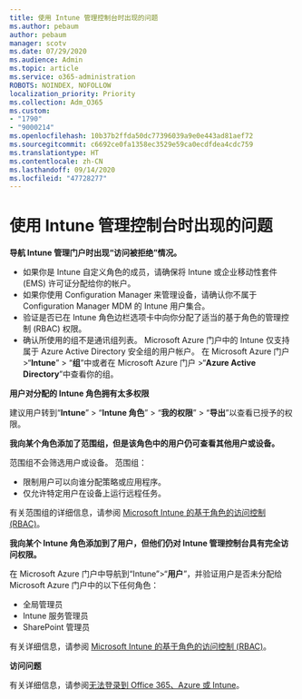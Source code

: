 ```yaml
---
title: 使用 Intune 管理控制台时出现的问题
ms.author: pebaum
author: pebaum
manager: scotv
ms.date: 07/29/2020
ms.audience: Admin
ms.topic: article
ms.service: o365-administration
ROBOTS: NOINDEX, NOFOLLOW
localization_priority: Priority
ms.collection: Adm_O365
ms.custom:
- "1790"
- "9000214"
ms.openlocfilehash: 10b37b2ffda50dc77396039a9e0e443ad81aef72
ms.sourcegitcommit: c6692ce0fa1358ec3529e59ca0ecdfdea4cdc759
ms.translationtype: HT
ms.contentlocale: zh-CN
ms.lasthandoff: 09/14/2020
ms.locfileid: "47728277"
---
```

# <a name="problems-using-the-intune-admin-console"></a>使用 Intune 管理控制台时出现的问题

**导航 Intune 管理门户时出现“访问被拒绝”情况。**

- 如果你是 Intune 自定义角色的成员，请确保将 Intune 或企业移动性套件 (EMS) 许可证分配给你的帐户。
- 如果你使用 Configuration Manager 来管理设备，请确认你不属于 Configuration Manager MDM 的 Intune 用户集合。
- 验证是否已在 Intune 角色边栏选项卡中向你分配了适当的基于角色的管理控制 (RBAC) 权限。
- 确认所使用的组不是通讯组列表。 Microsoft Azure 门户中的 Intune 仅支持属于 Azure Active Directory 安全组的用户帐户。 在 Microsoft Azure 门户 >“**Intune**” > “**组**”中或者在 Microsoft Azure 门户 >“**Azure Active Directory**”中查看你的组。

**用户对分配的 Intune 角色拥有太多权限**

建议用户转到“**Intune**” > “**Intune 角色**” > “**我的权限**” > “**导出**”以查看已授予的权限。

**我向某个角色添加了范围组，但是该角色中的用户仍可查看其他用户或设备。**

范围组不会筛选用户或设备。 范围组：

- 限制用户可以向谁分配策略或应用程序。
- 仅允许特定用户在设备上运行远程任务。

有关范围组的详细信息，请参阅 [Microsoft Intune 的基于角色的访问控制 (RBAC)](https://docs.microsoft.com/intune/role-based-access-control)。

**我向某个 Intune 角色添加到了用户，但他们仍对 Intune 管理控制台具有完全访问权限。**

在 Microsoft Azure 门户中导航到“Intune”>“**用户**”，并验证用户是否未分配给 Microsoft Azure 门户中的以下任何角色：

- 全局管理员
- Intune 服务管理员
- SharePoint 管理员

有关详细信息，请参阅 [Microsoft Intune 的基于角色的访问控制 (RBAC)](https://docs.microsoft.com/intune/role-based-access-control)。

**访问问题**

有关详细信息，请参阅[无法登录到 Office 365、Azure 或 Intune](https://support.microsoft.com/help/2412085/you-can-t-sign-in-to-office-365-azure-or-intune)。